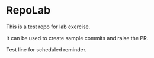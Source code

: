 # RepoLab

This is a test repo for lab exercise. 

It can be used to create sample commits and raise the PR.

Test line for scheduled reminder.
